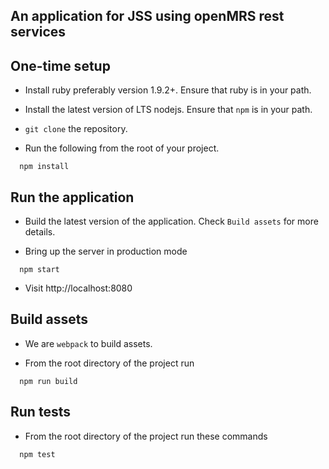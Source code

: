An application for JSS using openMRS rest services
--------------------------------------------------

One-time setup
--------------

* Install ruby preferably version 1.9.2+. Ensure that ruby is in your path.

* Install the latest version of LTS nodejs. Ensure that `npm` is in your path.

* `git clone` the repository.

* Run the following from the root of your project.

``` shell
  npm install
```

Run the application
-------------------

* Build the latest version of the application. Check `Build assets` for more details.

* Bring up the server in production mode

``` shell
  npm start
```

* Visit http://localhost:8080

Build assets
------------

* We are `webpack` to build assets.

* From the root directory of the project run

``` shell
  npm run build
```

Run tests
---------

* From the root directory of the project run these commands

``` shell
  npm test
```
